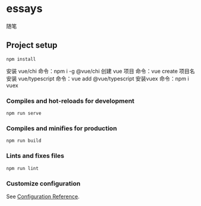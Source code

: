 # essays
随笔
## Project setup
```
npm install
```
安装 vue/chi    命令：npm i -g @vue/chi
创建 vue 项目    命令：vue create 项目名
安装 vue/typescript   命令：vue add @vue/typescript
安装vuex         命令：npm i vuex

### Compiles and hot-reloads for development
```
npm run serve
```

### Compiles and minifies for production
```
npm run build
```

### Lints and fixes files
```
npm run lint
```

### Customize configuration
See [Configuration Reference](https://cli.vuejs.org/config/).
